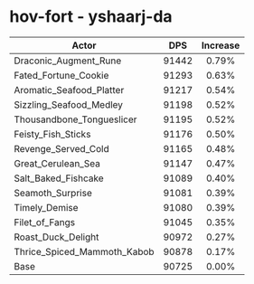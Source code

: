 # hov-fort - yshaarj-da
| Actor | DPS | Increase |
|---|:---:|:---:|
|Draconic_Augment_Rune|91442|0.79%|
|Fated_Fortune_Cookie|91293|0.63%|
|Aromatic_Seafood_Platter|91217|0.54%|
|Sizzling_Seafood_Medley|91198|0.52%|
|Thousandbone_Tongueslicer|91195|0.52%|
|Feisty_Fish_Sticks|91176|0.50%|
|Revenge_Served_Cold|91165|0.48%|
|Great_Cerulean_Sea|91147|0.47%|
|Salt_Baked_Fishcake|91089|0.40%|
|Seamoth_Surprise|91081|0.39%|
|Timely_Demise|91080|0.39%|
|Filet_of_Fangs|91045|0.35%|
|Roast_Duck_Delight|90972|0.27%|
|Thrice_Spiced_Mammoth_Kabob|90878|0.17%|
|Base|90725|0.00%|
